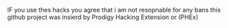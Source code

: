 IF you use thes hacks you agree that i am not resopnable for any bans this github project was insierd by Prodigy Hacking Extension or (PHEx)
